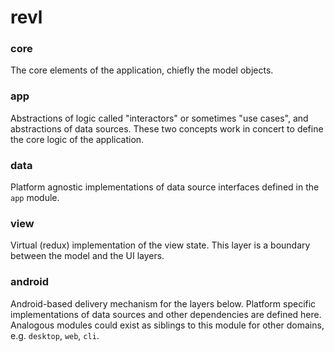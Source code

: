# revl

### core
The core elements of the application, chiefly the model objects.

### app
Abstractions of logic called "interactors" or sometimes "use cases", and abstractions of data 
sources. These two concepts work in concert to define the core logic of the application.

### data
Platform agnostic implementations of data source interfaces defined in the `app` module.

### view
Virtual (redux) implementation of the view state. This layer is a boundary between the model and the 
UI layers.

### android
Android-based delivery mechanism for the layers below. Platform specific implementations of data
sources and other dependencies are defined here. Analogous modules could exist as siblings to this 
module for other domains, e.g. `desktop`, `web`, `cli`. 

